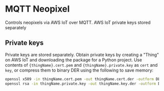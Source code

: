 # MQTT Neopixel

Controls neopixels via AWS IoT over MQTT. AWS IoT private keys stored separately

## Private keys

Private keys are stored separately. Obtain private keys by creating a "Thing" on AWS IoT and downloading the package for a Python project. Use contents of `{thingName}.cert.pem` and `{thingName}.private.key` as `cert` and `key`, or compress them to binary DER using the following to save memory:
```sh
openssl x509 -in thingName.cert.pem -out thingName.cert.der -outform DER
openssl rsa -in thingName.private.key -out thingName.key.der -outform DER
```